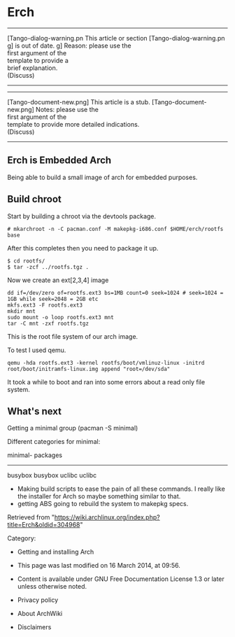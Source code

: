 Erch
====

  ------------------------ ------------------------ ------------------------
  [Tango-dialog-warning.pn This article or section  [Tango-dialog-warning.pn
  g]                       is out of date.          g]
                           Reason: please use the   
                           first argument of the    
                           template to provide a    
                           brief explanation.       
                           (Discuss)                
  ------------------------ ------------------------ ------------------------

  ------------------------ ------------------------ ------------------------
  [Tango-document-new.png] This article is a stub.  [Tango-document-new.png]
                           Notes: please use the    
                           first argument of the    
                           template to provide more 
                           detailed indications.    
                           (Discuss)                
  ------------------------ ------------------------ ------------------------

Erch is Embedded Arch
---------------------

Being able to build a small image of arch for embedded purposes.

Build chroot
------------

Start by building a chroot via the devtools package.

    # mkarchroot -n -C pacman.conf -M makepkg-i686.conf $HOME/erch/rootfs base

After this completes then you need to package it up.

    $ cd rootfs/
    $ tar -zcf ../rootfs.tgz .

Now we create an ext[2,3,4] image

    dd if=/dev/zero of=rootfs.ext3 bs=1MB count=0 seek=1024 # seek=1024 = 1GB while seek=2048 = 2GB etc
    mkfs.ext3 -F rootfs.ext3
    mkdir mnt
    sudo mount -o loop rootfs.ext3 mnt
    tar -C mnt -zxf rootfs.tgz

This is the root file system of our arch image.

To test I used qemu.

    qemu -hda rootfs.ext3 -kernel rootfs/boot/vmlinuz-linux -initrd root/boot/initramfs-linux.img append "root=/dev/sda"

It took a while to boot and ran into some errors about a read only file
system.

What's next
-----------

Getting a minimal group (pacman -S minimal)

Different categories for minimal:

  minimal-   packages
  ---------- ----------
  busybox    busybox
  uclibc     uclibc

-   Making build scripts to ease the pain of all these commands. I
    really like the installer for Arch so maybe something similar to
    that.
-   getting ABS going to rebuild the system to makepkg specs.

Retrieved from
"https://wiki.archlinux.org/index.php?title=Erch&oldid=304968"

Category:

-   Getting and installing Arch

-   This page was last modified on 16 March 2014, at 09:56.
-   Content is available under GNU Free Documentation License 1.3 or
    later unless otherwise noted.
-   Privacy policy
-   About ArchWiki
-   Disclaimers
